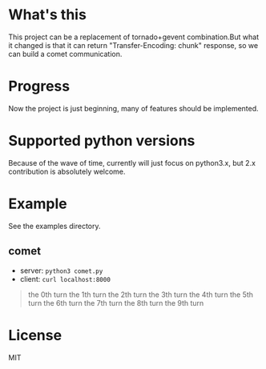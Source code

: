 # What's this
This project can be a replacement of tornado+gevent combination.But what it changed is that it can return "Transfer-Encoding: chunk" response, so we can build a comet communication.

# Progress
Now the project is just beginning, many of features should be implemented.

# Supported python versions
Because of the wave of time, currently will just focus on python3.x, but 2.x contribution is absolutely welcome.

# Example
See the examples directory.
## comet
- server: `python3 comet.py`
- client: `curl localhost:8000`
> the 0th turn
> the 1th turn
> the 2th turn
> the 3th turn
> the 4th turn
> the 5th turn
> the 6th turn
> the 7th turn
> the 8th turn
> the 9th turn

# License
MIT